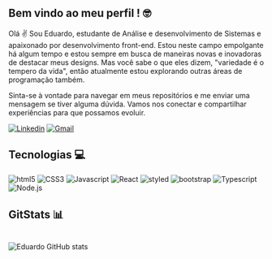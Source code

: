 ## Bem vindo ao meu perfil ! 🤓

Olá ✌ Sou Eduardo, estudante de Análise e desenvolvimento de Sistemas e apaixonado por
desenvolvimento front-end. Estou neste campo empolgante há algum tempo e estou sempre em busca
de maneiras novas e inovadoras de destacar meus designs. Mas você sabe o que eles dizem, "variedade é o tempero da vida",
então atualmente estou explorando outras áreas de programação também.

Sinta-se à vontade para navegar em meus repositórios e me enviar uma mensagem se tiver alguma dúvida.
Vamos nos conectar e compartilhar experiências para que possamos evoluir.

[![Linkedin](https://img.shields.io/badge/LinkedIn-0077B5?style=for-the-badge&logo=linkedin&logoColor=white)](https://www.linkedin.com/in/eduardo-santos-840204206/) [![Gmail](https://img.shields.io/badge/Gmail-D14836?style=for-the-badge&logo=gmail&logoColor=white)](eduardeveloper90@gmail.com)

## Tecnologias 💻

<div style="display: inlie_block">
  <img align="center" alt="html5" src="https://img.shields.io/badge/HTML5-E34F26?style=for-the-badge&logo=html5&logoColor=white">
  <img align="center" alt="CSS3" src="https://img.shields.io/badge/CSS3-1572B6?style=for-the-badge&logo=css3&logoColor=white">
  <img align="center" alt="Javascript" src="https://img.shields.io/badge/JavaScript-F7DF1E?style=for-the-badge&logo=javascript&logoColor=black">
  <img align="center" alt="React" src="https://img.shields.io/badge/React-20232A?style=for-the-badge&logo=react&logoColor=61DAFB">
  <img align="center" alt="styled" src="https://img.shields.io/badge/styled--components-DB7093?style=for-the-badge&logo=styled-components&logoColor=white">
  <img align="center" alt="bootstrap" src="https://img.shields.io/badge/Bootstrap-563D7C?style=for-the-badge&logo=bootstrap&logoColor=white">
  <img align="center" alt="Typescript" src="https://img.shields.io/badge/TypeScript-007ACC?style=for-the-badge&logo=typescript&logoColor=white">
  <img align="center" alt="Node.js" src="https://img.shields.io/badge/Node.js-43853D?style=for-the-badge&logo=node.js&logoColor=white">
</div>

## GitStats 📊

<br> ![Eduardo GitHub stats](https://github-readme-stats.vercel.app/api?username=eduardeveloper&show_icons=true&theme=radical)
